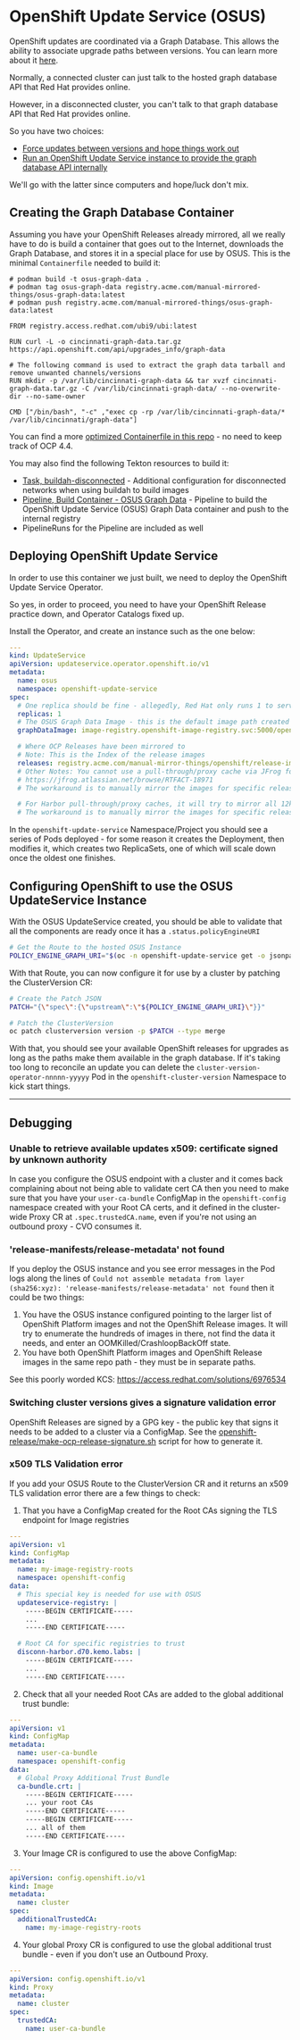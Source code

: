 # OpenShift Update Service (OSUS)

OpenShift updates are coordinated via a Graph Database.  This allows the ability to associate upgrade paths between versions.  You can learn more about it [here](https://docs.redhat.com/en/documentation/openshift_container_platform/4.18/html/disconnected_environments/updating-a-cluster-in-a-disconnected-environment#updating-disconnected-cluster-osus).

Normally, a connected cluster can just talk to the hosted graph database API that Red Hat provides online.

However, in a disconnected cluster, you can't talk to that graph database API that Red Hat provides online.

So you have two choices:

- [Force updates between versions and hope things work out](https://docs.redhat.com/en/documentation/openshift_container_platform/4.18/html/disconnected_environments/updating-a-cluster-in-a-disconnected-environment#updating-disconnected-cluster)
- [Run an OpenShift Update Service instance to provide the graph database API internally](https://docs.redhat.com/en/documentation/openshift_container_platform/4.18/html/disconnected_environments/updating-a-cluster-in-a-disconnected-environment#updating-disconnected-cluster-osus)

We'll go with the latter since computers and hope/luck don't mix.

## Creating the Graph Database Container

Assuming you have your OpenShift Releases already mirrored, all we really have to do is build a container that goes out to the Internet, downloads the Graph Database, and stores it in a special place for use by OSUS.  This is the minimal `Containerfile` needed to build it:

```
# podman build -t osus-graph-data .
# podman tag osus-graph-data registry.acme.com/manual-mirrored-things/osus-graph-data:latest
# podman push registry.acme.com/manual-mirrored-things/osus-graph-data:latest

FROM registry.access.redhat.com/ubi9/ubi:latest

RUN curl -L -o cincinnati-graph-data.tar.gz https://api.openshift.com/api/upgrades_info/graph-data

# The following command is used to extract the graph data tarball and remove unwanted channels/versions
RUN mkdir -p /var/lib/cincinnati-graph-data && tar xvzf cincinnati-graph-data.tar.gz -C /var/lib/cincinnati-graph-data/ --no-overwrite-dir --no-same-owner

CMD ["/bin/bash", "-c" ,"exec cp -rp /var/lib/cincinnati-graph-data/* /var/lib/cincinnati/graph-data"]
```

You can find a more [optimized Containerfile in this repo](./Containerfile) - no need to keep track of OCP 4.4.

You may also find the following Tekton resources to build it:

- [Task, buildah-disconnected](../tekton/tasks/buildah-disconnected.yml) - Additional configuration for disconnected networks when using buildah to build images
- [Pipeline, Build Container - OSUS Graph Data](../tekton/pipelines/build-container-osus-graph-data.yml) - Pipeline to build the OpenShift Update Service (OSUS) Graph Data container and push to the internal registry
- PipelineRuns for the Pipeline are included as well

## Deploying OpenShift Update Service

In order to use this container we just built, we need to deploy the OpenShift Update Service Operator.

So yes, in order to proceed, you need to have your OpenShift Release practice down, and Operator Catalogs fixed up.

Install the Operator, and create an instance such as the one below:

```yaml
---
kind: UpdateService
apiVersion: updateservice.operator.openshift.io/v1
metadata:
  name: osus
  namespace: openshift-update-service
spec:
  # One replica should be fine - allegedly, Red Hat only runs 1 to serve the global connected fleet
  replicas: 1
  # The OSUS Graph Data Image - this is the default image path created by the included Tekton Pipeline
  graphDataImage: image-registry.openshift-image-registry.svc:5000/openshift-update-service/osus-graph-data:latest

  # Where OCP Releases have been mirrored to
  # Note: This is the Index of the release images
  releases: registry.acme.com/manual-mirror-things/openshift/release-images
  # Other Notes: You cannot use a pull-through/proxy cache via JFrog for this.  There is a bug with enumerating the 12k+ images in the repo.
  # https://jfrog.atlassian.net/browse/RTFACT-18971
  # The workaround is to manually mirror the images for specific releases you want to upgrade to.

  # For Harbor pull-through/proxy caches, it will try to mirror all 12k+ images in the upstream repo.  You don't want this.
  # The workaround is to manually mirror the images for specific releases you want to upgrade to.
```

In the `openshift-update-service` Namespace/Project you should see a series of Pods deployed - for some reason it creates the Deployment, then modifies it, which creates two ReplicaSets, one of which will scale down once the oldest one finishes.

## Configuring OpenShift to use the OSUS UpdateService Instance

With the OSUS UpdateService created, you should be able to validate that all the components are ready once it has a `.status.policyEngineURI`

```bash
# Get the Route to the hosted OSUS Instance
POLICY_ENGINE_GRAPH_URI="$(oc -n openshift-update-service get -o jsonpath='{.status.policyEngineURI}/api/upgrades_info/v1/graph{"\n"}' updateservice osus)"
```

With that Route, you can now configure it for use by a cluster by patching the ClusterVersion CR:

```bash
# Create the Patch JSON
PATCH="{\"spec\":{\"upstream\":\"${POLICY_ENGINE_GRAPH_URI}\"}}"

# Patch the ClusterVersion
oc patch clusterversion version -p $PATCH --type merge
```

With that, you should see your available OpenShift releases for upgrades as long as the paths make them available in the graph database.  If it's taking too long to reconcile an update you can delete the `cluster-version-operator-nnnnn-yyyyy` Pod in the `openshift-cluster-version` Namespace to kick start things.

---

## Debugging

### Unable to retrieve available updates x509: certificate signed by unknown authority

In case you configure the OSUS endpoint with a cluster and it comes back complaining about not being able to validate cert CA then you need to make sure that you have your `user-ca-bundle` ConfigMap in the `openshift-config` namespace created with your Root CA certs, and it defined in the cluster-wide Proxy CR at `.spec.trustedCA.name`, even if you're not using an outbound proxy - CVO consumes it.

### 'release-manifests/release-metadata' not found

If you deploy the OSUS instance and you see error messages in the Pod logs along the lines of `Could not assemble metadata from layer (sha256:xyz): 'release-manifests/release-metadata' not found` then it could be two things:

1. You have the OSUS instance configured pointing to the larger list of OpenShift Platform images and not the OpenShift Release images.  It will try to enumerate the hundreds of images in there, not find the data it needs, and enter an OOMKilled/CrashloopBackOff state.
2. You have both OpenShift Platform images and OpenShift Release images in the same repo path - they must be in separate paths.

See this poorly worded KCS: https://access.redhat.com/solutions/6976534

### Switching cluster versions gives a signature validation error

OpenShift Releases are signed by a GPG key - the public key that signs it needs to be added to a cluster via a ConfigMap.  See the [openshift-release/make-ocp-release-signature.sh](../openshift-release/make-ocp-release-signature.sh) script for how to generate it.

### x509 TLS Validation error

If you add your OSUS Route to the ClusterVersion CR and it returns an x509 TLS validation error there are a few things to check:

1. That you have a ConfigMap created for the Root CAs signing the TLS endpoint for Image registries

```yaml
---
apiVersion: v1
kind: ConfigMap
metadata:
  name: my-image-registry-roots
  namespace: openshift-config
data:
  # This special key is needed for use with OSUS
  updateservice-registry: |
    -----BEGIN CERTIFICATE-----
    ...
    -----END CERTIFICATE-----

  # Root CA for specific registries to trust
  disconn-harbor.d70.kemo.labs: |
    -----BEGIN CERTIFICATE-----
    ...
    -----END CERTIFICATE-----

```

2. Check that all your needed Root CAs are added to the global additional trust bundle:

```yaml
---
apiVersion: v1
kind: ConfigMap
metadata:
  name: user-ca-bundle
  namespace: openshift-config
data:
  # Global Proxy Additional Trust Bundle
  ca-bundle.crt: |
    -----BEGIN CERTIFICATE-----
    ... your root CAs
    -----END CERTIFICATE-----
    -----BEGIN CERTIFICATE-----
    ... all of them
    -----END CERTIFICATE-----
```

3. Your Image CR is configured to use the above ConfigMap:

```yaml
---
apiVersion: config.openshift.io/v1
kind: Image
metadata:
  name: cluster
spec:
  additionalTrustedCA:
    name: my-image-registry-roots
```

4. Your global Proxy CR is configured to use the global additional trust bundle - even if you don't use an Outbound Proxy.

```yaml
---
apiVersion: config.openshift.io/v1
kind: Proxy
metadata:
  name: cluster
spec:
  trustedCA:
    name: user-ca-bundle
```